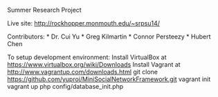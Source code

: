 Summer Research Project

Live site: http://rockhopper.monmouth.edu/~srpsu14/

Contributors: 
	* Dr. Cui Yu
	* Greg Kilmartin
	* Connor Persteezy
	* Hubert Chen

To setup development environment:
	Install VirtualBox at https://www.virtualbox.org/wiki/Downloads	
	Install Vagrant at http://www.vagrantup.com/downloads.html
	git clone https://github.com/yuproj/MiniSocialNetworkFramework.git
	vagrant init
	vagrant up
	php config/database_init.php
	
